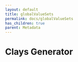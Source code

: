 ```yaml
---
layout: default
title: globalValueSets
permalink: docs/globalValueSets
has_children: true
parent: Metadata
---
```



# Clays Generator

